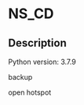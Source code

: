 <!--
 * @Author: Thoma411
 * @Date: 2023-04-26 18:12:31
 * @LastEditTime: 2023-04-26 18:13:05
 * @Description: 
-->
# NS_CD

## Description

Python version: 3.7.9

backup

open hotspot

